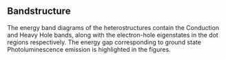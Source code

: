 ## Bandstructure

The energy band diagrams of the heterostructures contain the Conduction and Heavy Hole bands, along with the electron-hole eigenstates in the dot regions respectively. The energy gap corresponding to ground state Photoluminescence emission is highlighted in the figures.
